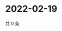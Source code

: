 # 2022-02-19

共 0 条

<!-- BEGIN WEIBO -->
<!-- 最后更新时间 Sat Feb 19 2022 16:10:48 GMT+0800 (China Standard Time) -->

<!-- END WEIBO -->
